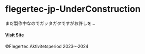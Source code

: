 # flegertec-jp-UnderConstruction

まだ製作中なのでガッタガタですがお許しを…

#### <a href="https://flegertec-jp.github.io/flegertec-jp-UnderConstruction" target="_blank">Visit Site</a>

©Flegertec Aktivitetsperiod 2023〜2024
